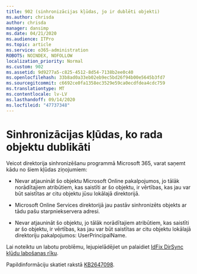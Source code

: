 ```yaml
---
title: 902 (sinhronizācijas kļūdas, jo ir dublēti objekti)
ms.author: chrisda
author: chrisda
manager: dansimp
ms.date: 04/21/2020
ms.audience: ITPro
ms.topic: article
ms.service: o365-administration
ROBOTS: NOINDEX, NOFOLLOW
localization_priority: Normal
ms.custom: 902
ms.assetid: 9d9277a5-c825-4512-8d54-7138b2ee0c40
ms.openlocfilehash: 33b8ad0a33eb02eb9ec5bd26f94b00e5645b3fd7
ms.sourcegitcommit: c6692ce0fa1358ec3529e59ca0ecdfdea4cdc759
ms.translationtype: MT
ms.contentlocale: lv-LV
ms.lasthandoff: 09/14/2020
ms.locfileid: "47737348"
---
```

# <a name="sync-errors-due-to-duplicate-objects"></a>Sinhronizācijas kļūdas, ko rada objektu dublikāti

Veicot direktorija sinhronizēšanu programmā Microsoft 365, varat saņemt kādu no šiem kļūdas ziņojumiem:

- Nevar atjaunināt šo objektu Microsoft Online pakalpojumos, jo tālāk norādītajiem atribūtiem, kas saistīti ar šo objektu, ir vērtības, kas jau var būt saistītas ar citu objektu jūsu lokālajā direktorijā.

- Microsoft Online Services direktorijā jau pastāv sinhronizēts objekts ar tādu pašu starpniekservera adresi.

- Nevar atjaunināt šo objektu, jo tālāk norādītajiem atribūtiem, kas saistīti ar šo objektu, ir vērtības, kas jau var būt saistītas ar citu objektu lokālajā direktoriju pakalpojumos: UserPrincipalName.

Lai noteiktu un labotu problēmu, lejupielādējiet un palaidiet [IdFix DirSync kļūdu labošanas rīku](https://www.microsoft.com/download/details.aspx?id=36832).

Papildinformāciju skatiet rakstā [KB2647098](https://support.microsoft.com/help/2647098/duplicate-or-invalid-attributes-prevent-directory-synchronization-in-o).
